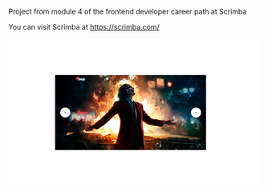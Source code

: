 Project from module 4 of the frontend developer career path at Scrimba

You can visit Scrimba at https://scrimba.com/

<img src="final.png" alt="carousel" width="550" heigth="550"/>
